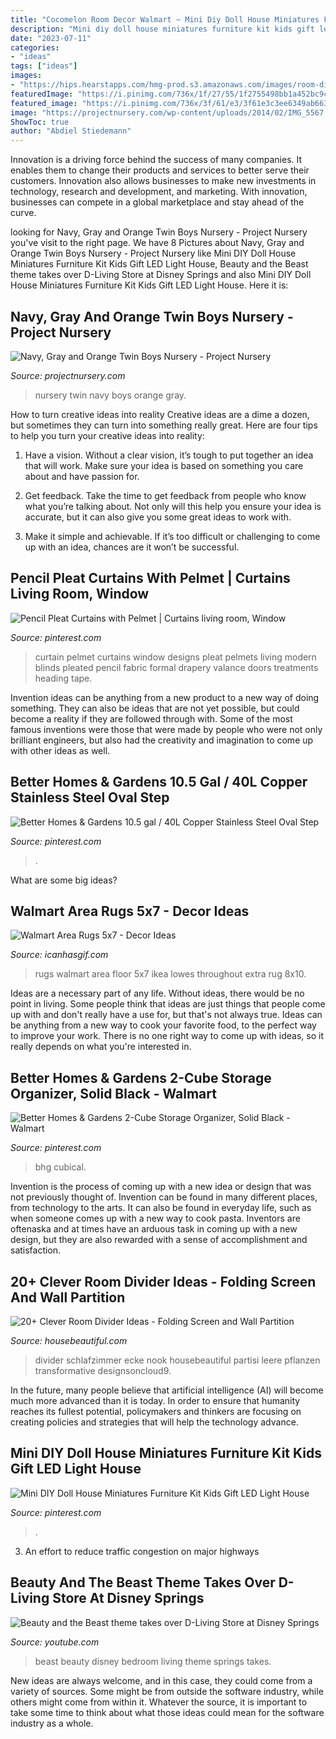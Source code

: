 ```yaml
---
title: "Cocomelon Room Decor Walmart ~ Mini Diy Doll House Miniatures Furniture Kit Kids Gift Led Light House"
description: "Mini diy doll house miniatures furniture kit kids gift led light house"
date: "2023-07-11"
categories:
- "ideas"
tags: ["ideas"]
images:
- "https://hips.hearstapps.com/hmg-prod.s3.amazonaws.com/images/room-divider-ideas-hbx020119plantover03-1556905505.jpg?crop=1xw:1xh;center,top&amp;resize=480:*"
featuredImage: "https://i.pinimg.com/736x/1f/27/55/1f2755498bb1a452bc9c21c1d1426af8--curtain-pelmets-drapery-ideas.jpg"
featured_image: "https://i.pinimg.com/736x/3f/61/e3/3f61e3c3ee6349ab6635fefcd33af642.jpg"
image: "https://projectnursery.com/wp-content/uploads/2014/02/IMG_5567.jpg"
ShowToc: true
author: "Abdiel Stiedemann"
---
```



Innovation is a driving force behind the success of many companies. It enables them to change their products and services to better serve their customers. Innovation also allows businesses to make new investments in technology, research and development, and marketing. With innovation, businesses can compete in a global marketplace and stay ahead of the curve.

	

		
looking for Navy, Gray and Orange Twin Boys Nursery - Project Nursery you've visit to the right page. We have 8 Pictures about Navy, Gray and Orange Twin Boys Nursery - Project Nursery like Mini DIY Doll House Miniatures Furniture Kit Kids Gift LED Light House, Beauty and the Beast theme takes over D-Living Store at Disney Springs and also Mini DIY Doll House Miniatures Furniture Kit Kids Gift LED Light House. Here it is:
		
    
## Navy, Gray And Orange Twin Boys Nursery - Project Nursery

<img loading=lazy src="https://projectnursery.com/wp-content/uploads/2014/02/IMG_5567.jpg" onerror="this.onerror=null;this.src='https://tse2.mm.bing.net/th?id=OIP.jLZC8T7v6778f0MFd9HC0wHaE8&amp;pid=15.1';" alt="Navy, Gray and Orange Twin Boys Nursery - Project Nursery">

_Source: projectnursery.com_

>nursery twin navy boys orange gray. 

	

How to turn creative ideas into reality
Creative ideas are a dime a dozen, but sometimes they can turn into something really great. Here are four tips to help you turn your creative ideas into reality:
1. Have a vision. Without a clear vision, it’s tough to put together an idea that will work. Make sure your idea is based on something you care about and have passion for.

2. Get feedback. Take the time to get feedback from people who know what you’re talking about. Not only will this help you ensure your idea is accurate, but it can also give you some great ideas to work with.

3. Make it simple and achievable. If it’s too difficult or challenging to come up with an idea, chances are it won’t be successful.

    
## Pencil Pleat Curtains With Pelmet | Curtains Living Room, Window

<img loading=lazy src="https://i.pinimg.com/736x/1f/27/55/1f2755498bb1a452bc9c21c1d1426af8--curtain-pelmets-drapery-ideas.jpg" onerror="this.onerror=null;this.src='https://tse3.mm.bing.net/th?id=OIP.J7fmcMWRtd_UKZnA_DDA9QHaLI&amp;pid=15.1';" alt="Pencil Pleat Curtains with Pelmet | Curtains living room, Window">

_Source: pinterest.com_

>curtain pelmet curtains window designs pleat pelmets living modern blinds pleated pencil fabric formal drapery valance doors treatments heading tape. 

	

Invention ideas can be anything from a new product to a new way of doing something. They can also be ideas that are not yet possible, but could become a reality if they are followed through with. Some of the most famous inventions were those that were made by people who were not only brilliant engineers, but also had the creativity and imagination to come up with other ideas as well.

    
## Better Homes &amp; Gardens 10.5 Gal / 40L Copper Stainless Steel Oval Step

<img loading=lazy src="https://i.pinimg.com/736x/d7/bb/89/d7bb892a1e2187b1ea859351cf19d932.jpg" onerror="this.onerror=null;this.src='https://tse3.mm.bing.net/th?id=OIP.cp-4CsoYwC2m1_3_VXS3kwHaJ5&amp;pid=15.1';" alt="Better Homes &amp; Gardens 10.5 gal / 40L Copper Stainless Steel Oval Step">

_Source: pinterest.com_

>. 

	

What are some big ideas?
 

    
## Walmart Area Rugs 5x7 - Decor Ideas

<img loading=lazy src="https://www.icanhasgif.com/wp-content/uploads/2015/01/Walmart-Area-Rugs-5x7.jpg" onerror="this.onerror=null;this.src='https://tse3.mm.bing.net/th?id=OIP.whubhuNxRtT94OJI2a96WgHaHa&amp;pid=15.1';" alt="Walmart Area Rugs 5x7 - Decor Ideas">

_Source: icanhasgif.com_

>rugs walmart area floor 5x7 ikea lowes throughout extra rug 8x10. 

	

Ideas are a necessary part of any life. Without ideas, there would be no point in living. Some people think that ideas are just things that people come up with and don't really have a use for, but that's not always true. Ideas can be anything from a new way to cook your favorite food, to the perfect way to improve your work. There is no one right way to come up with ideas, so it really depends on what you're interested in.

    
## Better Homes &amp; Gardens 2-Cube Storage Organizer, Solid Black - Walmart

<img loading=lazy src="https://i.pinimg.com/736x/0b/70/90/0b7090be217b5d2e0c06c54f298eaf25.jpg" onerror="this.onerror=null;this.src='https://tse4.mm.bing.net/th?id=OIP.saFJuGhsxSf6Oamz7WkDjAHaHa&amp;pid=15.1';" alt="Better Homes &amp; Gardens 2-Cube Storage Organizer, Solid Black - Walmart">

_Source: pinterest.com_

>bhg cubical. 

	

Invention is the process of coming up with a new idea or design that was not previously thought of. Invention can be found in many different places, from technology to the arts. It can also be found in everyday life, such as when someone comes up with a new way to cook pasta. Inventors are oftenaska and at times have an arduous task in coming up with a new design, but they are also rewarded with a sense of accomplishment and satisfaction.

    
## 20+ Clever Room Divider Ideas - Folding Screen And Wall Partition

<img loading=lazy src="https://hips.hearstapps.com/hmg-prod.s3.amazonaws.com/images/room-divider-ideas-hbx020119plantover03-1556905505.jpg?crop=1xw:1xh;center,top&amp;resize=480:*" onerror="this.onerror=null;this.src='https://tse1.mm.bing.net/th?id=OIP.3sqKQyMpptAjCIbJnass0wHaLH&amp;pid=15.1';" alt="20+ Clever Room Divider Ideas - Folding Screen and Wall Partition">

_Source: housebeautiful.com_

>divider schlafzimmer ecke nook housebeautiful partisi leere pflanzen transformative designsoncloud9. 

	

In the future, many people believe that artificial intelligence (AI) will become much more advanced than it is today. In order to ensure that humanity reaches its fullest potential, policymakers and thinkers are focusing on creating policies and strategies that will help the technology advance.

    
## Mini DIY Doll House Miniatures Furniture Kit Kids Gift LED Light House

<img loading=lazy src="https://i.pinimg.com/736x/3f/61/e3/3f61e3c3ee6349ab6635fefcd33af642.jpg" onerror="this.onerror=null;this.src='https://tse2.mm.bing.net/th?id=OIP.XZ5k5T7-SDisQ_u6298rAQHaHa&amp;pid=15.1';" alt="Mini DIY Doll House Miniatures Furniture Kit Kids Gift LED Light House">

_Source: pinterest.com_

>. 

	

3. An effort to reduce traffic congestion on major highways 

    
## Beauty And The Beast Theme Takes Over D-Living Store At Disney Springs

<img loading=lazy src="https://i.ytimg.com/vi/hz_9JRoolIE/maxresdefault.jpg" onerror="this.onerror=null;this.src='https://tse4.mm.bing.net/th?id=OIP.6f1KISMwDVIEB7_Z6yN-zQHaEK&amp;pid=15.1';" alt="Beauty and the Beast theme takes over D-Living Store at Disney Springs">

_Source: youtube.com_

>beast beauty disney bedroom living theme springs takes. 

	

New ideas are always welcome, and in this case, they could come from a variety of sources. Some might be from outside the software industry, while others might come from within it. Whatever the source, it is important to take some time to think about what those ideas could mean for the software industry as a whole.

